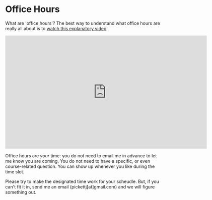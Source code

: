 # Office Hours

What are 'office hours'? The best way to understand what office hours are really all about is to [watch this explanatory video](https://vimeo.com/270014784):

<iframe title="vimeo-player" src="https://player.vimeo.com/video/270014784?h=2a3d2ca561" width="640" height="360" frameborder="0" referrerpolicy="strict-origin-when-cross-origin" allow="autoplay; fullscreen; picture-in-picture; clipboard-write; encrypted-media; web-share"   allowfullscreen></iframe>

Office hours are *your* time: you do not need to email me in advance to let me know you are coming. You do not need to have a specific, or even course-related question. You can show up whenever you like during the time slot.

Please try to make the designated time work for your scheudle. But, if you can't fit it in, send me an email (pickettj[at]gmail.com) and we will figure something out.



